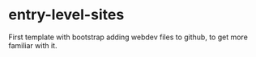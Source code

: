 # entry-level-sites
First template with bootstrap
adding webdev files to github, to get more familiar with it.
